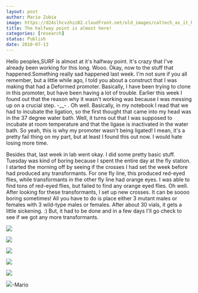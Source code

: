 ```yaml
---
layout: post
author: Mario Zubia
image: https://d24slhcvzhzz82.cloudfront.net/old_images/caltech_as_it_happens/6a0105349b8251970b0134855e8f8c970c.jpg
title: The halfway point is almost here! 
categories: [research]
status: Publish
date: 2010-07-13
---
```


Hello peoples,SURF is almost at it's halfway point. It's crazy that I've already been working for this long. Wooo. Okay, now to the stuff that happened.Something really sad happened last week. I'm not sure if you all remember, but a little while ago, I told you about a construct that I was making that had a Deformed promoter. Basically, I have been trying to clone in this promoter, but have been having a lot of trouble. Earlier this week I found out that the reason why it wasn't working was because I was messing up on a crucial step. -__- . Oh well. Basically, in my notebook I read that we had to incubate the ligation, so the first thought that came into my head was in the 37 degree water bath. Well, it turns out that I was supposed to incubate at room temperature and that the ligase is inactivated in the water bath. So yeah, this is why my promoter wasn't being ligated! I mean, it's a pretty fail thing on my part, but at least I found this out now. I would hate losing more time.

Besides that, last week in lab went okay. I did some pretty basic stuff. Tuesday was kind of boring because I spent the entire day at the fly station. I started the morning off by seeing if the crosses I had set the week before had produced any transformants. For one fly line, this produced red-eyed flies, while transformants in the other fly line had orange eyes. I was able to find tons of red-eyed flies, but failed to find any orange eyed flies. Oh well. After looking for these transformants, I set up new crosses. It can be soooo boring sometimes! All you have to do is place either 3 mutant males or females with 3 wild-type males or females. After about 30 vials, it gets a little sickening. :) But, it had to be done and in a few days I'll go check to see if we got any more transformants.


![](https://d24slhcvzhzz82.cloudfront.net/old_images/caltech_as_it_happens/6a0105349b8251970b0133f238d5f5970b.jpg)

![](https://d24slhcvzhzz82.cloudfront.net/old_images/caltech_as_it_happens/6a0105349b8251970b0134855e923b970c.jpg)

![](https://d24slhcvzhzz82.cloudfront.net/old_images/caltech_as_it_happens/6a0105349b8251970b0134855e92b2970c.jpg)

![](https://d24slhcvzhzz82.cloudfront.net/old_images/caltech_as_it_happens/6a0105349b8251970b0134855e931c970c.jpg)

![](https://d24slhcvzhzz82.cloudfront.net/old_images/caltech_as_it_happens/6a0105349b8251970b0133f238d864970b.jpg)

![](https://d24slhcvzhzz82.cloudfront.net/old_images/caltech_as_it_happens/6a0105349b8251970b0134855e93ad970c.jpg)-Mario

